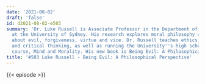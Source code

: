 ```yaml
---
date: '2021-08-02'
draft: 'false'
id: d2021-08-02-e503
summary: 'Dr. Luke Russell is Associate Professor in the Department of Philosophy
  at the University of Sydney. His research explores moral philosophy and he has written
  about evil, forgiveness, virtue and vice. Dr. Russell teaches ethics, moral psychology,
  and critical thinking, as well as running the University''s high school philosophy
  course, Mind and Morality. His new book is Being Evil: A Philosophical Perspective.'
title: '#503 Luke Russell - Being Evil: A Philosophical Perspective'
---
```

{{< episode >}}
